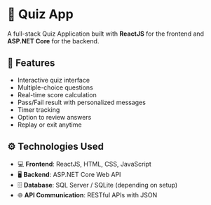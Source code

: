 # 🧠 Quiz App

A full-stack Quiz Application built with **ReactJS** for the frontend and **ASP.NET Core** for the backend.

## 🚀 Features

- Interactive quiz interface
- Multiple-choice questions
- Real-time score calculation
- Pass/Fail result with personalized messages
- Timer tracking
- Option to review answers
- Replay or exit anytime

## ⚙️ Technologies Used

- 💻 **Frontend**: ReactJS, HTML, CSS, JavaScript
- 🖥️ **Backend**: ASP.NET Core Web API
- 🗄️ **Database**: SQL Server / SQLite (depending on setup)
- 🌐 **API Communication**: RESTful APIs with JSON

